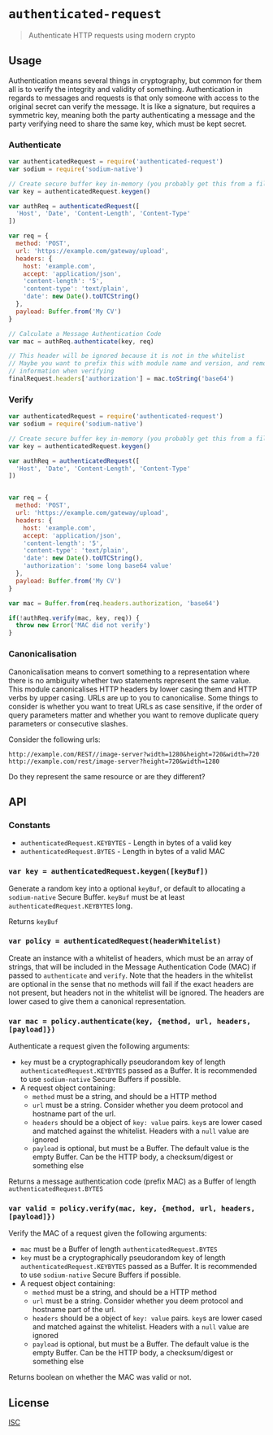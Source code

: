 # `authenticated-request`

> Authenticate HTTP requests using modern crypto

## Usage

Authentication means several things in cryptography, but common for them all is
to verify the integrity and validity of something. Authentication in regards to
messages and requests is that only someone with access to the original secret
can verify the message. It is like a signature, but requires a symmetric key,
meaning both the party authenticating a message and the party verifying need to
share the same key, which must be kept secret.

### Authenticate

```js
var authenticatedRequest = require('authenticated-request')
var sodium = require('sodium-native')

// Create secure buffer key in-memory (you probably get this from a file somehow)
var key = authenticatedRequest.keygen()

var authReq = authenticatedRequest([
  'Host', 'Date', 'Content-Length', 'Content-Type'
])

var req = {
  method: 'POST',
  url: 'https://example.com/gateway/upload',
  headers: {
    host: 'example.com',
    accept: 'application/json',
    'content-length': '5',
    'content-type': 'text/plain',
    'date': new Date().toUTCString()
  },
  payload: Buffer.from('My CV')
}

// Calculate a Message Authentication Code
var mac = authReq.authenticate(key, req)

// This header will be ignored because it is not in the whitelist
// Maybe you want to prefix this with module name and version, and remove that
// information when verifying
finalRequest.headers['authorization'] = mac.toString('base64')
```

### Verify

```js
var authenticatedRequest = require('authenticated-request')
var sodium = require('sodium-native')

// Create secure buffer key in-memory (you probably get this from a file somehow)
var key = authenticatedRequest.keygen()

var authReq = authenticatedRequest([
  'Host', 'Date', 'Content-Length', 'Content-Type'
])


var req = {
  method: 'POST',
  url: 'https://example.com/gateway/upload',
  headers: {
    host: 'example.com',
    accept: 'application/json',
    'content-length': '5',
    'content-type': 'text/plain',
    'date': new Date().toUTCString(),
    'authorization': 'some long base64 value'
  },
  payload: Buffer.from('My CV')
}

var mac = Buffer.from(req.headers.authorization, 'base64')

if(!authReq.verify(mac, key, req)) {
  throw new Error('MAC did not verify')
}
```

### Canonicalisation

Canonicalisation means to convert something to a representation where there is
no ambiguity whether two statements represent the same value. This module
canonicalises HTTP headers by lower casing them and HTTP verbs by upper casing.
URLs are up to you to canonicalise. Some things to consider is whether you want
to treat URLs as case sensitive, if the order of query parameters matter and
whether you want to remove duplicate query parameters or consecutive slashes.

Consider the following urls:

```
http://example.com/REST//image-server?width=1280&height=720&width=720
http://example.com/rest/image-server?height=720&width=1280
```

Do they represent the same resource or are they different?

## API

### Constants

* `authenticatedRequest.KEYBYTES` - Length in bytes of a valid key
* `authenticatedRequest.BYTES` - Length in bytes of a valid MAC

### `var key = authenticatedRequest.keygen([keyBuf])`

Generate a random key into a optional `keyBuf`, or default to allocating a
`sodium-native` Secure Buffer. `keyBuf` must be at least
`authenticatedRequest.KEYBYTES` long.

Returns `keyBuf`

### `var policy = authenticatedRequest(headerWhitelist)`

Create an instance with a whitelist of headers, which must be an array of
strings, that will be included in the Message Authentication Code (MAC) if
passed to `authenticate` and `verify`. Note that the headers in the whitelist
are optional in the sense that no methods will fail if the exact headers are not
present, but headers not in the whitelist will be ignored. The headers are lower
cased to give them a canonical representation.

### `var mac = policy.authenticate(key, {method, url, headers, [payload]})`

Authenticate a request given the following arguments:

* `key` must be a cryptographically pseudorandom key of length
  `authenticatedRequest.KEYBYTES` passed as a Buffer. It is recommended to use
  `sodium-native` Secure Buffers if possible.
* A request object containing:
  + `method` must be a string, and should be a HTTP method
  + `url` must be a string. Consider whether you deem protocol and hostname part
    of the url.
  + `headers` should be a object of `key: value` pairs. `key`s are lower cased
    and matched against the whitelist. Headers with a `null` value are ignored
  + `payload` is optional, but must be a Buffer. The default value is the empty
    Buffer. Can be the HTTP body, a checksum/digest or something else

Returns a message authentication code (prefix MAC) as a Buffer of length
`authenticatedRequest.BYTES`

### `var valid = policy.verify(mac, key, {method, url, headers, [payload]})`

Verify the MAC of a request given the following arguments:

* `mac` must be a Buffer of length `authenticatedRequest.BYTES`
* `key` must be a cryptographically pseudorandom key of length
  `authenticatedRequest.KEYBYTES` passed as a Buffer. It is recommended to use
  `sodium-native` Secure Buffers if possible.
* A request object containing:
  + `method` must be a string, and should be a HTTP method
  + `url` must be a string. Consider whether you deem protocol and hostname part
    of the url.
  + `headers` should be a object of `key: value` pairs. `key`s are lower cased
    and matched against the whitelist. Headers with a `null` value are ignored
  + `payload` is optional, but must be a Buffer. The default value is the empty
    Buffer. Can be the HTTP body, a checksum/digest or something else

Returns boolean on whether the MAC was valid or not.

## License

[ISC](LICENSE)
